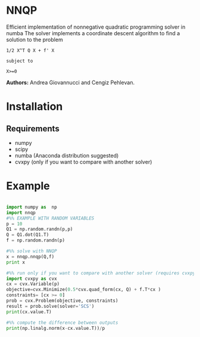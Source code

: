 NNQP
====

Efficient implementation of nonnegative quadratic programming solver in numba 
The solver implements a coordinate descent algorithm to find a solution to the problem

```
1/2 X^T Q X + f' X

subject to

X>=0
```


**Authors:** 
Andrea Giovannucci and Cengiz Pehlevan.

Installation
============

Requirements
------------
- numpy
- scipy
- numba (Anaconda distribution suggested) 
- cvxpy (only if you want to compare with another solver)

Example
========

```python

import numpy as  np
import nnqp
#%% EXAMPLE WITH RANDOM VARIABLES
p = 10
Q1 = np.random.randn(p,p)
Q = Q1.dot(Q1.T)
f = np.random.randn(p)

#%% solve with NNQP
x = nnqp.nnqp(Q,f)
print x

#%% run only if you want to compare with another solver (requires cvxpy)
import cvxpy as cvx
cx = cvx.Variable(p) 
objective=cvx.Minimize(0.5*cvx.quad_form(cx, Q) + f.T*cx ) 
constraints= [cx >= 0]
prob = cvx.Problem(objective, constraints)
result = prob.solve(solver='SCS')
print(cx.value.T)

#%% compute the difference between outputs
print(np.linalg.norm(x-cx.value.T))/p
```
